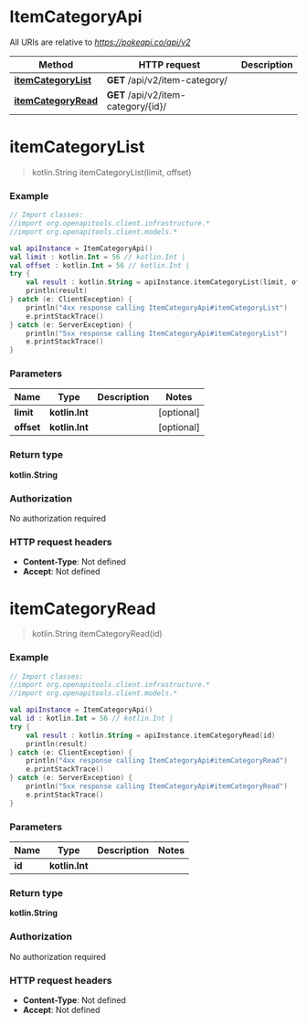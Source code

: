 # ItemCategoryApi

All URIs are relative to *https://pokeapi.co/api/v2*

Method | HTTP request | Description
------------- | ------------- | -------------
[**itemCategoryList**](ItemCategoryApi.md#itemCategoryList) | **GET** /api/v2/item-category/ | 
[**itemCategoryRead**](ItemCategoryApi.md#itemCategoryRead) | **GET** /api/v2/item-category/{id}/ | 


<a name="itemCategoryList"></a>
# **itemCategoryList**
> kotlin.String itemCategoryList(limit, offset)



### Example
```kotlin
// Import classes:
//import org.openapitools.client.infrastructure.*
//import org.openapitools.client.models.*

val apiInstance = ItemCategoryApi()
val limit : kotlin.Int = 56 // kotlin.Int | 
val offset : kotlin.Int = 56 // kotlin.Int | 
try {
    val result : kotlin.String = apiInstance.itemCategoryList(limit, offset)
    println(result)
} catch (e: ClientException) {
    println("4xx response calling ItemCategoryApi#itemCategoryList")
    e.printStackTrace()
} catch (e: ServerException) {
    println("5xx response calling ItemCategoryApi#itemCategoryList")
    e.printStackTrace()
}
```

### Parameters

Name | Type | Description  | Notes
------------- | ------------- | ------------- | -------------
 **limit** | **kotlin.Int**|  | [optional]
 **offset** | **kotlin.Int**|  | [optional]

### Return type

**kotlin.String**

### Authorization

No authorization required

### HTTP request headers

 - **Content-Type**: Not defined
 - **Accept**: Not defined

<a name="itemCategoryRead"></a>
# **itemCategoryRead**
> kotlin.String itemCategoryRead(id)



### Example
```kotlin
// Import classes:
//import org.openapitools.client.infrastructure.*
//import org.openapitools.client.models.*

val apiInstance = ItemCategoryApi()
val id : kotlin.Int = 56 // kotlin.Int | 
try {
    val result : kotlin.String = apiInstance.itemCategoryRead(id)
    println(result)
} catch (e: ClientException) {
    println("4xx response calling ItemCategoryApi#itemCategoryRead")
    e.printStackTrace()
} catch (e: ServerException) {
    println("5xx response calling ItemCategoryApi#itemCategoryRead")
    e.printStackTrace()
}
```

### Parameters

Name | Type | Description  | Notes
------------- | ------------- | ------------- | -------------
 **id** | **kotlin.Int**|  |

### Return type

**kotlin.String**

### Authorization

No authorization required

### HTTP request headers

 - **Content-Type**: Not defined
 - **Accept**: Not defined

